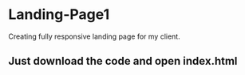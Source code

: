 # Landing-Page1

Creating fully responsive landing page for my client.

## Just download the code and open index.html

